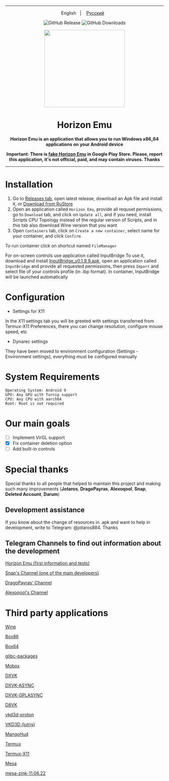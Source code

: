 ----

<p align="center">
English
&nbsp;&nbsp;| &nbsp;&nbsp;
<a href="https://github.com/HorizonEmuTeam/Horizon-Emu/blob/main/README-RUS.md">Русский</a>
&nbsp;&nbsp;
</p>

<div align="center">

![GitHub Release](https://img.shields.io/github/v/release/HorizonEmuTeam/Horizon-Emu?label=Latest%20Version)
![GitHub Downloads](https://img.shields.io/github/downloads/HorizonEmuTeam/Horizon-Emu/total?logo=github&label=Total%20Downloads)

<p align="center">
	<img src="ProjectLogo.png" width="256" height="246" />
</p>

  <h1 align="center">Horizon Emu</h1>

  <p align="center">
    <strong>Horizon Emu is an application that allows you to run Windows x86_64 applications on your Android device</strong>
  </p>

<strong>Important: There is [fake Horizon Emu](https://play.google.com/store/apps/details?id=com.chahal.horiz) in Google Play Store. Please, report this application, it's not official, paid, and may contain viruses. Thanks</strong>

----

</div>

# Installation 

1. Go to [Releases tab](https://github.com/HorizonEmuTeam/Horizon-Emu/releases/), open latest release, download an Apk file and install it, or [Download from RuStore](https://apps.rustore.ru/app/com.antutu.ABenchMark)
2. Open an application called `Horizon Emu`, provide all requset permissions, go to `Download` tab, and click on `Update all`, and if you need, install Scripts CPU Topology instead of the regular version of Scripts, and in this tab also download Wine version that you want
3. Open `Containers` tab, click on `Create a new container`, select name for your container, and click `Confirm`

To run container click on shortcut named `FileManager`

For on-screen controls use application called InputBridge
To use it, download and install [InputBridge_v0.1.9.9.apk](https://raw.githubusercontent.com/HorizonEmuTeam/Horizon-Emu/main/InputBridge_v0.1.9.9.apk), open an application called `InputBridge` and provide all requested permissions, then press `Import` and select file of your controls profile (in .ibp format).
In container, InputBridge will be launched automatically

# Configuration
* Settings for X11

In the X11 settings tab you will be greeted with settings transferred from Termux-X11 Preferences, there you can change resolution, configure mouse speed, etc
* Dynarec settings

They have been moved to environment configuration (Settings - Environment settings), everything must be configured manually

# System Requirements

```
Operating System: Android 9
GPU: Any GPU with Turnip support
CPU: Any CPU with aarch64
Root: Root is not required
```

# Our main goals

- [ ] Implement VirGL support
- [x] Fix container deletion option
- [ ] Add built-in controls

# Special thanks
Special thanks to all people that helped to maintain this project and making such many improvements (<b>Jotaros</b>, <b>DragoPayras</b>, <b>Alexoqool</b>, <b>Snap</b>, <b>Deleted Account</b>, <b>Darum</b>)

## Development assistance
If you know about the change of resources in .apk and want to help in development, write to Telegram: @jotaros884. Thanks

## Telegram Channels to find out information about the development

[Horizon Emu (first information and tests)](https://t.me/HorizonEmuOfficial)

[Snap's Channel (one of the main developers)](https://t.me/MoboxWinlatorExagear)

[DragoPayras' Channel](https://t.me/DragOS_Channel)

[Alexoqool's Channel](https://t.me/WinlatorRus)

# Third party applications

[Wine](https://wiki.winehq.org/Licensing)

[Box86](https://github.com/ptitSeb/box86)

[Box64](https://github.com/ptitSeb/box64)

[glibc-packages](https://github.com/termux-pacman/glibc-packages)

[Mobox](https://github.com/olegos2/mobox)

[DXVK](https://github.com/doitsujin/dxvk)

[DXVK-ASYNC](https://github.com/Sporif/dxvk-async)

[DXVK-GPLASYNC](https://gitlab.com/Ph42oN/dxvk-gplasync)

[D8VK](https://github.com/AlpyneDreams/d8vk)

 [vkd3d-proton](https://github.com/HansKristian-Work/vkd3d-proton)

[VKD3D (lutris)](https://github.com/lutris/vkd3d)

[MangoHud](https://github.com/flightlessmango/MangoHud)

[Termux](https://github.com/termux/termux-app)

[Termux-X11](https://github.com/termux/termux-x11)

[Mesa](https://docs.mesa3d.org/license.html)

[mesa-zink-11.06.22](https://github.com/alexvorxx/mesa-zink-11.06.22)
